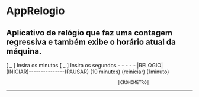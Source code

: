 # AppRelogio

Aplicativo de relógio que faz uma contagem regressiva e também exibe o horário atual da máquina.
------------------------------------------------------------------------------------------
[ _ ] Insira os minutos [ _ ] Insira os segundos  -     -       -       -       - |RELOGIO|    
(INICIAR)---------------(PAUSAR)
(10 minutos)        (reiniciar)         (1minuto)                           



                                              |CRONOMETRO|


------------------------------------------------------------------------------------------




